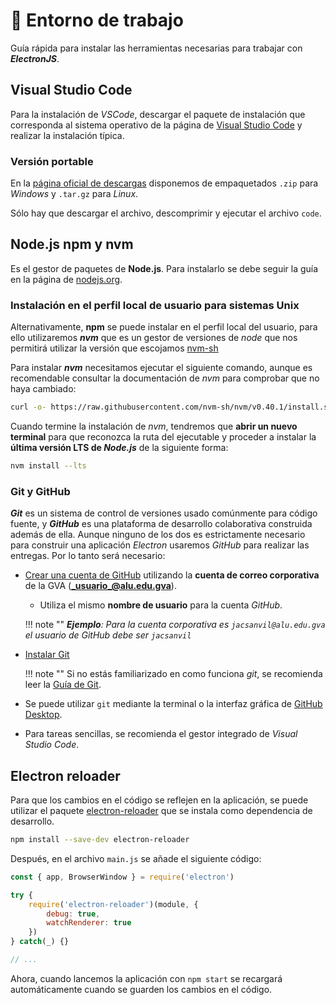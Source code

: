 # 🔧 Entorno de trabajo

Guía rápida para instalar las herramientas necesarias para trabajar con _**ElectronJS**_.

## Visual Studio Code

Para la instalación de _VSCode_, descargar el paquete de instalación que corresponda al sistema operativo de la página de [Visual Studio Code](https://code.visualstudio.com/Download) y realizar la instalación típica.

### Versión portable

En la [página oficial de descargas](https://code.visualstudio.com/#alt-downloads) disponemos de empaquetados `.zip` para _Windows_ y `.tar.gz` para _Linux_.

Sólo hay que descargar el archivo, descomprimir y ejecutar el archivo `code`.

## Node.js npm y nvm

Es el gestor de paquetes de **Node.js**. Para instalarlo se debe seguir la guía en la página de [nodejs.org](https://nodejs.org/es/download/package-manager/).

### Instalación en el perfil local de usuario para sistemas Unix

Alternativamente, **npm** se puede instalar en el perfil local del usuario, para ello utilizaremos ***nvm*** que es un gestor de versiones de *node* que nos permitirá utilizar la versión que escojamos [nvm-sh](https://github.com/nvm-sh/nvm#installation-and-update)

Para instalar ***nvm*** necesitamos ejecutar el siguiente comando, aunque es recomendable consultar la documentación de *nvm* para comprobar que no haya cambiado:

```bash title="Terminal"
curl -o- https://raw.githubusercontent.com/nvm-sh/nvm/v0.40.1/install.sh | bash
```

Cuando termine la instalación de *nvm*, tendremos que **abrir un nuevo terminal** para que reconozca la ruta del ejecutable y proceder a instalar la **última versión LTS de *Node.js*** de la siguiente forma:

```bash title="Terminal"
nvm install --lts
```

### Git y GitHub

***Git*** es un sistema de control de versiones usado comúnmente para código fuente, y ***GitHub*** es una plataforma de desarrollo colaborativa construida además de ella. Aunque ninguno de los dos es estrictamente necesario para construir una aplicación *Electron* usaremos *GitHub* para realizar las entregas. Por lo tanto será necesario:

* [Crear una cuenta de GitHub](https://github.com/) utilizando la **cuenta de correo corporativa** de la GVA (**_usuario_@alu.edu.gva**).
    * Utiliza el mismo **nombre de usuario** para la cuenta *GitHub*.

    !!! note ""
        _**Ejemplo**: Para la cuenta corporativa es `jacsanvil@alu.edu.gva` el usuario de GitHub debe ser `jacsanvil`_

* [Instalar Git](https://github.com/git-guides/install-git)

    !!! note ""
        Si no estás familiarizado en como funciona *git*, se recomienda leer la [Guía de Git](https://github.com/git-guides/). 
    
* Se puede utilizar `git` mediante la terminal o la interfaz gráfica de [GitHub Desktop](https://desktop.github.com/).
* Para tareas sencillas, se recomienda el gestor integrado de *Visual Studio Code*.
    

## Electron reloader

Para que los cambios en el código se reflejen en la aplicación, se puede utilizar el paquete [electron-reloader](https://www.npmjs.com/package/electron-reloader) que se instala como dependencia de desarrollo.

```bash title="Terminal"
npm install --save-dev electron-reloader
```

Después, en el archivo `main.js` se añade el siguiente código:

```js title="main.js" linenums="1"
const { app, BrowserWindow } = require('electron')

try {
    require('electron-reloader')(module, {
        debug: true,
        watchRenderer: true
    })
} catch(_) {}

// ...
```

Ahora, cuando lancemos la aplicación con `npm start` se recargará automáticamente cuando se guarden los cambios en el código.

